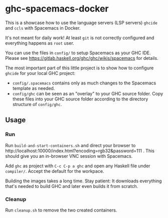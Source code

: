 # ghc-spacemacs-docker

This is a showcase how to use the language servers (LSP servers) `ghcide` and
`ccls` with Spacemacs in Docker.

It's not meant for daily work! At least `git` is not correctly configured and
everything happens as `root` user.

You can use the files in `config/` to setup Spacemacs as your GHC IDE. Please see
https://gitlab.haskell.org/ghc/ghc/wikis/spacemacs for details.

The most important part of this little project is to show how to configure
`ghcide` for your local GHC project:

- `config/.spacemacs` contains only as much changes to the Spacemacs template as
  needed.
- `config/ghc` can be seen as an "overlay" to your GHC source folder. Copy these
  files into your GHC source folder according to the directory structure of
  `config/ghc`.

## Usage

### Run
Run `build-and-start-containers.sh` and direct your browser to
http://localhost:10000/index.html?encoding=rgb32&password=111 . This should give
you an in-browser VNC session with Spacemacs.

Add `ghc` as project with `C-c C-p a ghc` and open any Haskell file under
`compiler/`. Accept the default for the workpace.

Building the images takes a long time. Stay patient: It downloads everything
that's needed to build GHC and later even builds it from scratch.

### Cleanup
Run `cleanup.sh` to remove the two created containers.

